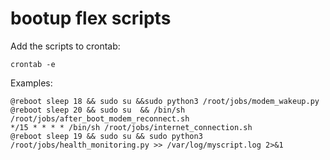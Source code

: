 # bootup flex scripts 

Add the scripts to crontab:

```
crontab -e
```

Examples:

```
@reboot sleep 18 && sudo su &&sudo python3 /root/jobs/modem_wakeup.py
@reboot sleep 20 && sudo su  && /bin/sh /root/jobs/after_boot_modem_reconnect.sh
*/15 * * * * /bin/sh /root/jobs/internet_connection.sh
@reboot sleep 19 && sudo su && sudo python3 /root/jobs/health_monitoring.py >> /var/log/myscript.log 2>&1
```
